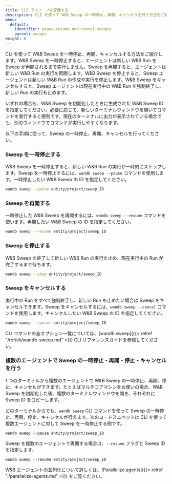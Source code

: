 ```yaml
---
title: CLI でスイープを管理する
description: CLI を使って W&B Sweep の一時停止、再開、キャンセルを行う方法をご紹介します。
menu:
  default:
    identifier: pause-resume-and-cancel-sweeps
    parent: sweeps
weight: 8
---
```


CLI を使って W&B Sweep を一時停止、再開、キャンセルする方法をご紹介します。W&B Sweep を一時停止すると、エージェントは新しい W&B Run を Sweep が再開されるまで実行しません。Sweep を再開すると、エージェントは新しい W&B Run の実行を再開します。W&B Sweep を停止すると、Sweep エージェントは新しい W&B Run の作成や実行を停止します。W&B Sweep をキャンセルすると、Sweep エージェントは現在実行中の W&B Run を強制終了し、新しい Run の実行も止めます。

いずれの場合も、W&B Sweep を初期化したときに生成された W&B Sweep ID を指定してください。必要に応じて、新しいターミナルウィンドウを開いてコマンドを実行すると便利です。現在のターミナルに出力が表示されている場合でも、別のウィンドウでコマンドが実行しやすくなります。

以下の手順に従って、Sweep の一時停止、再開、キャンセルを行ってください。

### Sweep を一時停止する

W&B Sweep を一時停止すると、新しい W&B Run の実行が一時的にストップします。Sweep を一時停止するには、`wandb sweep --pause` コマンドを使用します。一時停止したい W&B Sweep の ID を指定してください。

```bash
wandb sweep --pause entity/project/sweep_ID
```

### Sweep を再開する

一時停止した W&B Sweep を再開するには、`wandb sweep --resume` コマンドを使います。再開したい W&B Sweep の ID を指定してください。

```bash
wandb sweep --resume entity/project/sweep_ID
```

### Sweep を停止する

W&B Sweep を終了して新しい W&B Run の実行を止め、現在実行中の Run が完了するまで待ちます。

```bash
wandb sweep --stop entity/project/sweep_ID
```

### Sweep をキャンセルする

実行中の Run をすべて強制終了し、新しい Run も止めたい場合は Sweep をキャンセルできます。Sweep をキャンセルするには、`wandb sweep --cancel` コマンドを使用します。キャンセルしたい W&B Sweep の ID を指定してください。

```bash
wandb sweep --cancel entity/project/sweep_ID
```

CLI コマンドの全オプション一覧については、[wandb sweep]({{< relref "/ref/cli/wandb-sweep.md" >}}) CLI リファレンスガイドを参照してください。

### 複数のエージェントで Sweep の一時停止・再開・停止・キャンセルを行う

1 つのターミナルから複数のエージェントで W&B Sweep の一時停止、再開、停止、キャンセルができます。たとえばマルチコアマシンをお使いの場合、W&B Sweep を初期化した後、複数のターミナルウィンドウを開き、それぞれに Sweep ID をコピーします。

どのターミナルからでも、`wandb sweep` CLI コマンドを使って Sweep の一時停止、再開、停止、キャンセルが行えます。次のコードスニペットは CLI を使って複数エージェントに対して Sweep を一時停止する例です。

```
wandb sweep --pause entity/project/sweep_ID
```

Sweep を複数のエージェントで再開する場合は、`--resume` フラグと Sweep ID を指定します。

```
wandb sweep --resume entity/project/sweep_ID
```

W&B エージェントの並列化について詳しくは、[Parallelize agents]({{< relref "./parallelize-agents.md" >}}) をご覧ください。